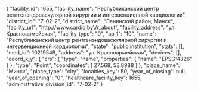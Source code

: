 {
    "facility_id": 1655,
    "facility_name": "Республиканский центр рентгенэндоваскулярной хирургии и интервенционной кардиологии",
    "district_id": "7-02-2",
    "district_name": "Ленинский район, Минск",
    "facility_url": "http:\/\/www.cardio.by\/r_about",
    "facility_address": "ул. Красноармейская",
    "facility_type": "0",
    "ap_1": "10",
    "name": "Республиканский центр рентгенэндоваскулярной хирургии и интервенционной кардиологии",
    "state": "public institution",
    "stats": [],
    "med_id": 10219549,
    "address": "ул. Красноармейская",
    "devices": [],
    "coord_x_y": {
        "crs": {
            "type": "name",
            "properties": {
                "name": "EPSG:4326"
            }
        },
        "type": "Point",
        "coordinates": [
            27.568,
            53.8988
        ]
    },
    "place_name": "Минск",
    "place_type": "city",
    "localties_key": 50,
    "year_of_closing": null,
    "year_of_opening": "0",
    "healthcare_facility_key": 1655,
    "administrative_division_id": "7-02-2"
}